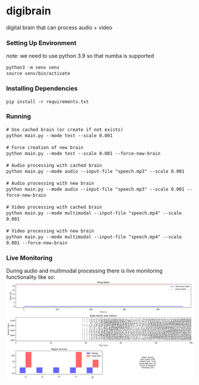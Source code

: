 # digibrain

digital brain that can process audio + video

### Setting Up Environment

note: we need to use python 3.9 so that numba is supported

```
python3 -m venv venv
source venv/bin/activate
```

### Installing Dependencies

```
pip install -r requirements.txt
```

### Running

```
# Use cached brain (or create if not exists)
python main.py --mode test --scale 0.001

# Force creation of new brain
python main.py --mode test --scale 0.001 --force-new-brain

# Audio processing with cached brain
python main.py --mode audio --input-file "speech.mp3" --scale 0.001

# Audio processing with new brain
python main.py --mode audio --input-file "speech.mp3" --scale 0.001 --force-new-brain

# Video processing with cached brain
python main.py --mode multimodal --input-file "speech.mp4" --scale 0.001

# Video processing with new brain
python main.py --mode multimodal --input-file "speech.mp4" --scale 0.001 --force-new-brain
```

### Live Monitoring

During audio and multimodal processing there is live monitoring functionality like so:
![monitor-dashboard](assets/monitor.png)
